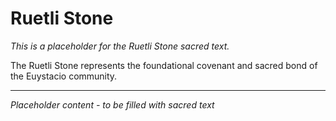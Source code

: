 # Ruetli Stone

*This is a placeholder for the Ruetli Stone sacred text.*

The Ruetli Stone represents the foundational covenant and sacred bond of the Euystacio community.

---
*Placeholder content - to be filled with sacred text*